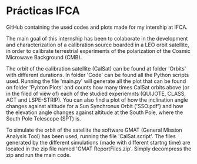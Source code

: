 # Prácticas IFCA
GitHub containing the used codes and plots made for my intership at IFCA.

The main goal of this internship has been to colaborate in the development and characterization of a calibration source boarded in a LEO orbit satellite, in order to calibrate terrestrial experiments of the polarization of the Cosmic Microwave Background (CMB).

The orbit of the calibration satellite (CalSat) can be found at folder 'Orbits' with different durations. In folder 'Code' can be found all the Python scripts used. Running the file 'main.py' will generate all the plot that can be found on folder 'Pyhton Plots' and counts how many times CalSat orbits above (or in the filed of view of) each of the studied experiemnts (QUIJOTE, CLASS, ACT and LSPE-STRIP). You can also find a plot of how the inclination angle changes against altitude for a Sun Synchronus Orbit ('SSO.pdf') and how the elevation angle changes against altitude at the South Pole, where the South Pole Telescope (SPT) is. 

To simulate the orbit of the satellite the software GMAT (General Mission Analysis Tool) has been used, running the file 'CalSat.script'. The files generated by the different simulations (made with different startng time) are located in the zip file named 'GMAT ReportFiles.zip'. Simply decompress the zip and run the main code.
